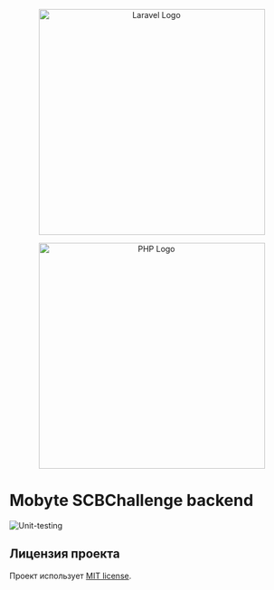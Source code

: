 <p align="center"><a href="https://laravel.com" target="_blank"><img src="https://raw.githubusercontent.com/laravel/art/master/logo-lockup/5%20SVG/2%20CMYK/1%20Full%20Color/laravel-logolockup-cmyk-red.svg" width="400" alt="Laravel Logo"></a></p>
<p align="center"><a href="https://www.php.net/" target="_blank"><img src=https://upload.wikimedia.org/wikipedia/commons/2/27/PHP-logo.svg" width="400" alt="PHP Logo"></a></p>

# Mobyte SCBChallenge backend

![Unit-testing](https://github.com/Fyordo/finance-hackathon/actions/workflows/laravel.yml/badge.svg)

## Лицензия проекта

Проект использует [MIT license](https://opensource.org/licenses/MIT).
